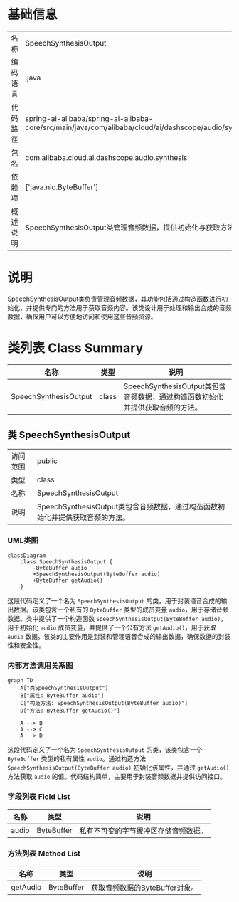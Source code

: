 # 基础信息

|      |      |
|------|------|
| 名称 | SpeechSynthesisOutput |
| 编码语言 | .java |
| 代码路径 | spring-ai-alibaba/spring-ai-alibaba-core/src/main/java/com/alibaba/cloud/ai/dashscope/audio/synthesis/SpeechSynthesisOutput.java |
| 包名 | com.alibaba.cloud.ai.dashscope.audio.synthesis |
| 依赖项 | ['java.nio.ByteBuffer'] |
| 概述说明 | SpeechSynthesisOutput类管理音频数据，提供初始化与获取方法。 |

# 说明

SpeechSynthesisOutput类负责管理音频数据，其功能包括通过构造函数进行初始化，并提供专门的方法用于获取音频内容。该类设计用于处理和输出合成的音频数据，确保用户可以方便地访问和使用这些音频资源。

# 类列表 Class Summary

| 名称   | 类型  | 说明 |
|-------|------|-------------|
| SpeechSynthesisOutput | class | SpeechSynthesisOutput类包含音频数据，通过构造函数初始化并提供获取音频的方法。 |



## 类 SpeechSynthesisOutput

|      |      |
|------|------|
| 访问范围 | public |
| 类型 | class |
| 名称 | SpeechSynthesisOutput |
| 说明 | SpeechSynthesisOutput类包含音频数据，通过构造函数初始化并提供获取音频的方法。 |


### UML类图

```mermaid
classDiagram
    class SpeechSynthesisOutput {
        -ByteBuffer audio
        +SpeechSynthesisOutput(ByteBuffer audio)
        +ByteBuffer getAudio()
    }
```

这段代码定义了一个名为 `SpeechSynthesisOutput` 的类，用于封装语音合成的输出数据。该类包含一个私有的 `ByteBuffer` 类型的成员变量 `audio`，用于存储音频数据。类中提供了一个构造函数 `SpeechSynthesisOutput(ByteBuffer audio)`，用于初始化 `audio` 成员变量，并提供了一个公有方法 `getAudio()`，用于获取 `audio` 数据。该类的主要作用是封装和管理语音合成的输出数据，确保数据的封装性和安全性。


### 内部方法调用关系图

```mermaid
graph TD
    A["类SpeechSynthesisOutput"]
    B["属性: ByteBuffer audio"]
    C["构造方法: SpeechSynthesisOutput(ByteBuffer audio)"]
    D["方法: ByteBuffer getAudio()"]

    A --> B
    A --> C
    A --> D
```

这段代码定义了一个名为 `SpeechSynthesisOutput` 的类，该类包含一个 `ByteBuffer` 类型的私有属性 `audio`。通过构造方法 `SpeechSynthesisOutput(ByteBuffer audio)` 初始化该属性，并通过 `getAudio()` 方法获取 `audio` 的值。代码结构简单，主要用于封装音频数据并提供访问接口。

### 字段列表 Field List

| 名称  | 类型  | 说明 |
|-------|-------|------|
| audio | ByteBuffer | 私有不可变的字节缓冲区存储音频数据。 |

### 方法列表 Method List

| 名称  | 类型  | 说明 |
|-------|-------|------|
| getAudio | ByteBuffer | 获取音频数据的ByteBuffer对象。 |





